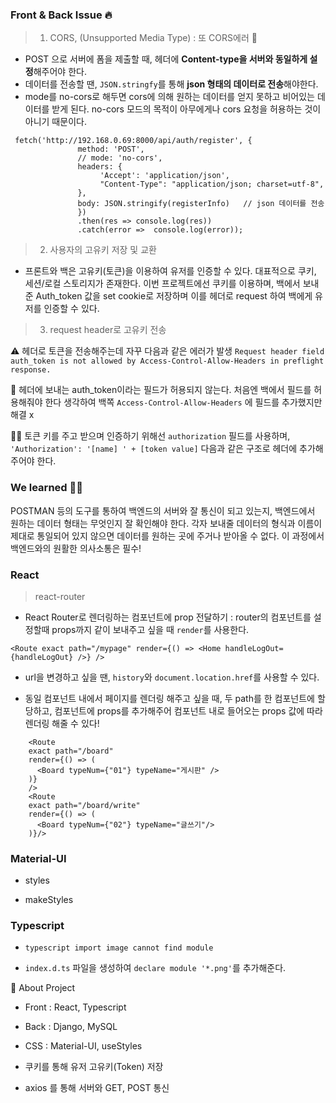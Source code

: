 ### Front & Back Issue 🔥
> 1. CORS, (Unsupported Media Type) : 또 CORS에러 🤬 

- POST 으로 서버에 폼을 제출할 때, 헤더에 **Content-type을 서버와 동일하게 설정**해주어야 한다.
- 데이터를 전송할 땐, `JSON.stringfy`를 통해 **json 형태의 데이터로 전송**해야한다. 
- mode를 no-cors로 해두면 cors에 의해 원하는 데이터를 얻지 못하고 비어있는 데이터를 받게 된다.
  no-cors 모드의 목적이 아무에게나 cors 요청을 허용하는 것이 아니기 때문이다.
```
 fetch('http://192.168.0.69:8000/api/auth/register', {
               method: 'POST',
               // mode: 'no-cors',
               headers: {
                    'Accept': 'application/json',
                    "Content-Type": "application/json; charset=utf-8",
               },
               body: JSON.stringify(registerInfo)	// json 데이터를 전송
               })
               .then(res => console.log(res))
               .catch(error =>  console.log(error));
```

> 2. 사용자의 고유키 저장 및 교환

- 프론트와 백은 고유키(토큰)을 이용하여 유저를 인증할 수 있다. 
대표적으로 쿠키, 세션/로컬 스토리지가 존재한다. 이번 프로젝트에선 쿠키를 이용하며, 백에서 보내준 Auth_token 값을 set cookie로 저장하며 이를 헤더로 request 하여 백에게 유저를 인증할 수 있다. 

> 3. request header로 고유키 전송

⚠ 헤더로 토큰을 전송해주는데 자꾸 다음과 같은 에러가 발생
`Request header field auth_token is not allowed by Access-Control-Allow-Headers in preflight response.`

💭 헤더에 보내는 auth_token이라는 필드가 허용되지 않는다. 처음엔 백에서 필드를 허용해줘야 한다 생각하여 백쪽 `Access-Control-Allow-Headers` 에 필드를 추가했지만 해결 x

🤦‍♀️ 토큰 키를 주고 받으며 인증하기 위해선 `authorization` 필드를 사용하며, 
`'Authorization': '[name] ' + [token value]` 다음과 같은 구조로 헤더에 추가해주어야 한다. 


### We learned 🤷‍♀️
POSTMAN 등의 도구를 통하여 백엔드의 서버와 잘 통신이 되고 있는지, 백엔드에서 원하는 데이터 형태는 무엇인지 잘 확인해야 한다.
각자 보내줄 데이터의 형식과 이름이 제대로 통일되어 있지 않으면 데이터를 원하는 곳에 주거나 받아올 수 없다. 이 과정에서 백엔드와의 원활한 의사소통은 필수!

### React 
> react-router
- React Router로 렌더링하는 컴포넌트에 prop 전달하기 : router의 컴포넌트를 설정할때 props까지 같이 보내주고 싶을 때 `render`를 사용한다.
```
<Route exact path="/mypage" render={() => <Home handleLogOut={handleLogOut} />} />
```

* url을 변경하고 싶을 땐, `history`와 `document.location.href`를 사용할 수 있다.

* 동일 컴포넌트 내에서 페이지를 렌더링 해주고 싶을 때, 두 path를 한 컴포넌트에 할당하고, 컴포넌트에 props를 추가해주어 컴포넌트 내로 들어오는 props 값에 따라 렌더링 해줄 수 있다!
```
    <Route 
    exact path="/board" 
    render={() => (
      <Board typeNum={"01"} typeName="게시판" />
    )}
    />
    <Route 
    exact path="/board/write" 
    render={() => (
      <Board typeNum={"02"} typeName="글쓰기"/>
    )}/>
```
### Material-UI
* styles
- makeStyles

### Typescript 
* `typescript import image cannot find module`
- `index.d.ts` 파일을 생성하여 `declare module '*.png'`를 추가해준다.

🚀 About Project

- Front : React, Typescript
- Back : Django, MySQL
- CSS : Material-UI, useStyles

- 쿠키를 통해 유저 고유키(Token) 저장
- axios 를 통해 서버와 GET, POST 통신